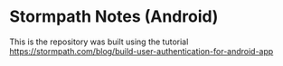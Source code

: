# Stormpath Notes (Android)

This is the repository was built using the tutorial https://stormpath.com/blog/build-user-authentication-for-android-app
